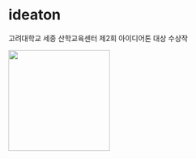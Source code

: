 # ideaton
고려대학교 세종 산학교육센터 제2회 아이디어톤 대상 수상작 



<img width="200" src="https://user-images.githubusercontent.com/70839563/136645408-a16244d4-8fc8-49ff-86fb-e1806e158472.png"></img>
